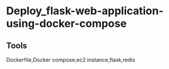# Deploy_flask-web-application-using-docker-compose
## Tools 
Dockerfile,Docker compose,ec2 instance,flask,redis
